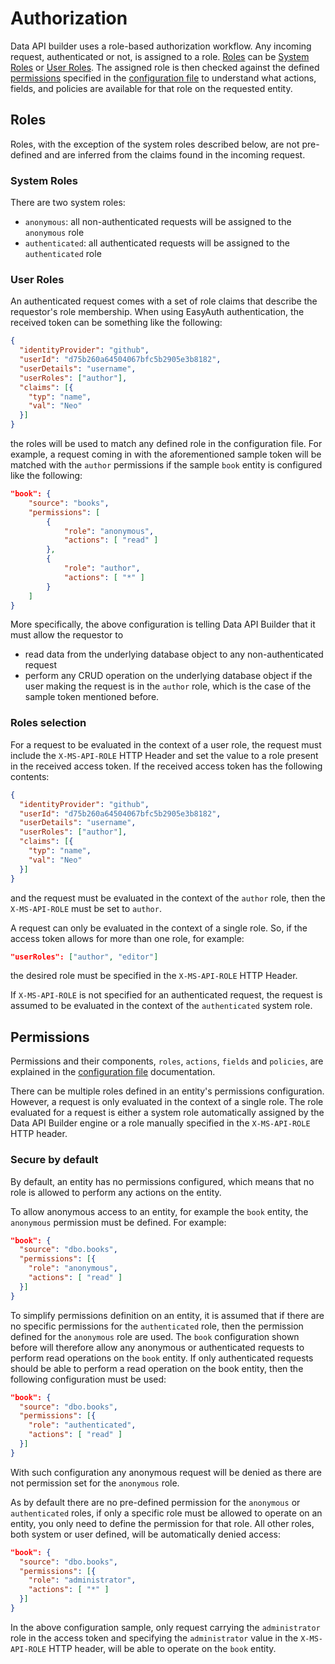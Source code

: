 # Authorization

Data API builder uses a role-based authorization workflow. Any incoming request, authenticated or not, is assigned to a role. [Roles](#roles) can be [System Roles](#system-roles) or [User Roles](#user-roles). The assigned role is then checked against the defined [permissions](#permissions) specified in the [configuration file](./configuration-file.md) to understand what actions, fields, and policies are available for that role on the requested entity.

## Roles

Roles, with the exception of the system roles described below, are not pre-defined and are inferred from the claims found in the incoming request.

### System Roles

There are two system roles:

- `anonymous`: all non-authenticated requests will be assigned to the `anonymous` role
- `authenticated`: all authenticated requests will be assigned to the `authenticated` role

### User Roles

An authenticated request comes with a set of role claims that describe the requestor's role membership. When using EasyAuth authentication, the received token can be something like the following:

```json
{
  "identityProvider": "github",
  "userId": "d75b260a64504067bfc5b2905e3b8182",
  "userDetails": "username",
  "userRoles": ["author"],
  "claims": [{
    "typ": "name",
    "val": "Neo"
  }]
}
```

the roles will be used to match any defined role in the configuration file. For example, a request coming in with the aforementioned sample token will be matched with the `author` permissions if the sample `book` entity is configured like the following:

```json
"book": {
    "source": "books",
    "permissions": [
        {
            "role": "anonymous",
            "actions": [ "read" ]
        },
        {
            "role": "author",
            "actions": [ "*" ]
        }
    ]
}
```

More specifically, the above configuration is telling Data API Builder that it must allow the requestor to

- read data from the underlying database object to any non-authenticated request
- perform any CRUD operation on the underlying database object if the user making the request is in the `author` role, which is the case of the sample token mentioned before.

### Roles selection

For a request to be evaluated in the context of a user role, the request must include the `X-MS-API-ROLE` HTTP Header and set the value to a role present in the received access token. If the received access token has the following contents:

```json
{
  "identityProvider": "github",
  "userId": "d75b260a64504067bfc5b2905e3b8182",
  "userDetails": "username",
  "userRoles": ["author"],
  "claims": [{
    "typ": "name",
    "val": "Neo"
  }]
}
```

and the request must be evaluated in the context of the `author` role, then the `X-MS-API-ROLE` must be set to `author`.

A request can only be evaluated in the context of a single role. So, if the access token allows for more than one role, for example:

```json
"userRoles": ["author", "editor"]
```

the desired role must be specified in the `X-MS-API-ROLE` HTTP Header.

If `X-MS-API-ROLE` is not specified for an authenticated request, the request is assumed to be evaluated in the context of the `authenticated` system role.

## Permissions

Permissions and their components,  `roles`, `actions`, `fields` and `policies`, are explained in the [configuration file](./configuration-file.md#permissions) documentation.

There can be multiple roles defined in an entity's permissions configuration. However, a request is only evaluated in the context of a single role. The role evaluated for a request is either a system role automatically assigned by the Data API Builder engine or a role manually specified in the `X-MS-API-ROLE` HTTP header.

### Secure by default

By default, an entity has no permissions configured, which means that no role is allowed to perform any actions on the entity.

To allow anonymous access to an entity, for example the `book` entity, the `anonymous` permission must be defined. For example:

```json
"book": {
  "source": "dbo.books",
  "permissions": [{
    "role": "anonymous",
    "actions": [ "read" ]
  }]
}
```

To simplify permissions definition on an entity, it is assumed that if there are no specific permissions for the `authenticated` role, then the permission defined for the `anonymous` role are used. The `book` configuration shown before will therefore allow any anonymous or authenticated requests to perform read operations on the `book` entity. If only authenticated requests should be able to perform a read operation on the book entity, then the following configuration must be used:

```json
"book": {
  "source": "dbo.books",
  "permissions": [{
    "role": "authenticated",
    "actions": [ "read" ]
  }]
}
```

With such configuration any anonymous request will be denied as there are not permission set for the `anonymous` role.

As by default there are no pre-defined permission for the `anonymous` or `authenticated` roles, if only a specific role must be allowed to operate on an entity, you only need to define the permission for that role. All other roles, both system or user defined, will be automatically denied access:

```json
"book": {
  "source": "dbo.books",
  "permissions": [{
    "role": "administrator",
    "actions": [ "*" ]
  }]
}
```

In the above configuration sample, only request carrying the `administrator` role in the access token and specifying the `administrator` value in the `X-MS-API-ROLE` HTTP header, will be able to operate on the `book` entity.
